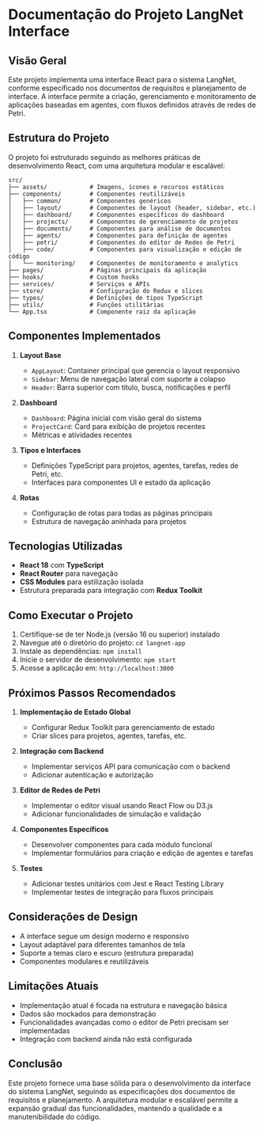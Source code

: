 # Documentação do Projeto LangNet Interface

## Visão Geral

Este projeto implementa uma interface React para o sistema LangNet, conforme especificado nos documentos de requisitos e planejamento de interface. A interface permite a criação, gerenciamento e monitoramento de aplicações baseadas em agentes, com fluxos definidos através de redes de Petri.

## Estrutura do Projeto

O projeto foi estruturado seguindo as melhores práticas de desenvolvimento React, com uma arquitetura modular e escalável:

```
src/
├── assets/            # Imagens, ícones e recursos estáticos
├── components/        # Componentes reutilizáveis
│   ├── common/        # Componentes genéricos
│   ├── layout/        # Componentes de layout (header, sidebar, etc.)
│   ├── dashboard/     # Componentes específicos do dashboard
│   ├── projects/      # Componentes de gerenciamento de projetos
│   ├── documents/     # Componentes para análise de documentos
│   ├── agents/        # Componentes para definição de agentes
│   ├── petri/         # Componentes do editor de Redes de Petri
│   ├── code/          # Componentes para visualização e edição de código
│   └── monitoring/    # Componentes de monitoramento e analytics
├── pages/             # Páginas principais da aplicação
├── hooks/             # Custom hooks
├── services/          # Serviços e APIs
├── store/             # Configuração do Redux e slices
├── types/             # Definições de tipos TypeScript
├── utils/             # Funções utilitárias
└── App.tsx            # Componente raiz da aplicação
```

## Componentes Implementados

1. **Layout Base**
   - `AppLayout`: Container principal que gerencia o layout responsivo
   - `Sidebar`: Menu de navegação lateral com suporte a colapso
   - `Header`: Barra superior com título, busca, notificações e perfil

2. **Dashboard**
   - `Dashboard`: Página inicial com visão geral do sistema
   - `ProjectCard`: Card para exibição de projetos recentes
   - Métricas e atividades recentes

3. **Tipos e Interfaces**
   - Definições TypeScript para projetos, agentes, tarefas, redes de Petri, etc.
   - Interfaces para componentes UI e estado da aplicação

4. **Rotas**
   - Configuração de rotas para todas as páginas principais
   - Estrutura de navegação aninhada para projetos

## Tecnologias Utilizadas

- **React 18** com **TypeScript**
- **React Router** para navegação
- **CSS Modules** para estilização isolada
- Estrutura preparada para integração com **Redux Toolkit**

## Como Executar o Projeto

1. Certifique-se de ter Node.js (versão 16 ou superior) instalado
2. Navegue até o diretório do projeto: `cd langnet-app`
3. Instale as dependências: `npm install`
4. Inicie o servidor de desenvolvimento: `npm start`
5. Acesse a aplicação em: `http://localhost:3000`

## Próximos Passos Recomendados

1. **Implementação de Estado Global**
   - Configurar Redux Toolkit para gerenciamento de estado
   - Criar slices para projetos, agentes, tarefas, etc.

2. **Integração com Backend**
   - Implementar serviços API para comunicação com o backend
   - Adicionar autenticação e autorização

3. **Editor de Redes de Petri**
   - Implementar o editor visual usando React Flow ou D3.js
   - Adicionar funcionalidades de simulação e validação

4. **Componentes Específicos**
   - Desenvolver componentes para cada módulo funcional
   - Implementar formulários para criação e edição de agentes e tarefas

5. **Testes**
   - Adicionar testes unitários com Jest e React Testing Library
   - Implementar testes de integração para fluxos principais

## Considerações de Design

- A interface segue um design moderno e responsivo
- Layout adaptável para diferentes tamanhos de tela
- Suporte a temas claro e escuro (estrutura preparada)
- Componentes modulares e reutilizáveis

## Limitações Atuais

- Implementação atual é focada na estrutura e navegação básica
- Dados são mockados para demonstração
- Funcionalidades avançadas como o editor de Petri precisam ser implementadas
- Integração com backend ainda não está configurada

## Conclusão

Este projeto fornece uma base sólida para o desenvolvimento da interface do sistema LangNet, seguindo as especificações dos documentos de requisitos e planejamento. A arquitetura modular e escalável permite a expansão gradual das funcionalidades, mantendo a qualidade e a manutenibilidade do código.
